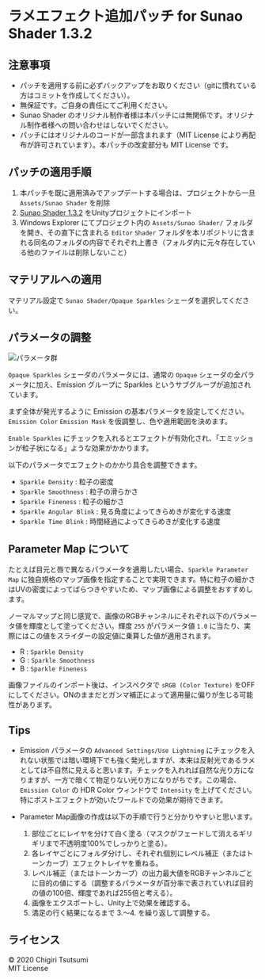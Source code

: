 # ラメエフェクト追加パッチ for Sunao Shader 1.3.2

## 注意事項

- パッチを適用する前に必ずバックアップをお取りください（gitに慣れている方はコミットを作成してください）。
- 無保証です。ご自身の責任にてご利用ください。
- Sunao Shader のオリジナル制作者様は本パッチには無関係です。オリジナル制作者様への問い合わせはしないでください。
- パッチにはオリジナルのコードが一部含まれます（MIT License により再配布が許可されています）。本パッチの改変部分も MIT License です。

## パッチの適用手順

1. 本パッチを既に適用済みでアップデートする場合は、プロジェクトから一旦 `Assets/Sunao Shader` を削除
2. [Sunao Shader 1.3.2](https://booth.pm/ja/items/1723985) をUnityプロジェクトにインポート
3. Windows Explorer にてプロジェクト内の `Assets/Sunao Shader/` フォルダを開き、その直下に含まれる `Editor` `Shader` フォルダを本リポジトリに含まれる同名のフォルダの内容でそれぞれ上書き（フォルダ内に元々存在している他のファイルは削除しないこと）

## マテリアルへの適用

マテリアル設定で `Sunao Shader/Opaque Sparkles` シェーダを選択してください。

## パラメータの調整

![パラメータ群](https://user-images.githubusercontent.com/61717977/92231170-43c40f80-eee7-11ea-96c8-fddd64957722.png)

`Opaque Sparkles` シェーダのパラメータには、通常の `Opaque` シェーダの全パラメータに加え、Emission グループに Sparkles というサブグループが追加されています。

まず全体が発光するように Emission の基本パラメータを設定してください。`Emission Color` `Emission Mask` を仮調整し、色や適用範囲を決めます。

 `Enable Sparkles` にチェックを入れるとエフェクトが有効化され、「エミッションが粒子状になる」ような効果がかかります。

以下のパラメータでエフェクトのかかり具合を調整できます。

- `Sparkle Density` : 粒子の密度
- `Sparkle Smoothness` : 粒子の滑らかさ
- `Sparkle Fineness` : 粒子の細かさ
- `Sparkle Angular Blink` : 見る角度によってきらめきが変化する速度
- `Sparkle Time Blink` : 時間経過によってきらめきが変化する速度

## Parameter Map について

たとえば目元と唇で異なるパラメータを適用したい場合、`Sparkle Parameter Map` に独自規格のマップ画像を指定することで実現できます。特に粒子の細かさはUVの密度によってばらつきやすいため、マップ画像による調整をおすすめします。

ノーマルマップと同じ感覚で、画像のRGBチャンネルにそれぞれ以下のパラメータ値を輝度として塗ってください。輝度 `255` がパラメータ値 `1.0` に当たり、実際にはこの値をスライダーの設定値に乗算した値が適用されます。

- R : `Sparkle Density`
- G : `Sparkle Smoothness`
- B : `Sparkle Fineness`

画像ファイルのインポート後は、インスペクタで `sRGB (Color Texture)` をOFFにしてください。ONのままだとガンマ補正によって適用量に偏りが生じる可能性があります。

## Tips

- Emission パラメータの `Advanced Settings/Use Lightning` にチェックを入れない状態では暗い環境下でも強く発光しますが、本来は反射光であるラメとしては不自然に見えると思います。チェックを入れれば自然な光り方になりますが、一方で暗くて物足りない光り方になりがちです。この場合、`Emission Color` の HDR Color ウィンドウで `Intensity` を上げてください。特にポストエフェクトが効いたワールドでの効果が期待できます。
- Parameter Map画像の作成は以下の手順で行うと分かりやすいと思います。
  
  1. 部位ごとにレイヤを分けて白く塗る（マスクがフェードして消えるギリギリまで不透明度100%でしっかりと塗る）。
  2. 各レイヤごとにフォルダ分けし、それぞれ個別にレベル補正（またはトーンカーブ）エフェクトレイヤを重ねる。
  3. レベル補正（またはトーンカーブ）の出力最大値をRGBチャンネルごとに目的の値にする（調整するパラメータが百分率で表されていれば目的の値の100倍、輝度であれば255倍と考える）。
  4. 画像をエクスポートし、Unity上で効果を確認する。
  5. 満足の行く結果になるまで 3.～4. を繰り返して調整する。

## ライセンス

© 2020 Chigiri Tsutsumi<br>
MIT License
